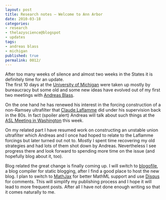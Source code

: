 ```yaml
---
layout: post
title: Research notes — Welcome to Ann Arbor
date: 2010-03-18
categories:
- research
- thelazyscience@blogspot
- updates
tags:
- andreas blass
- michigan
published: true
permalink: 0012/
---
```


After too many weeks of silence and almost two weeks in the States it is definitely time for an update.  
The first 10 days at the [University of Michigan](http://www.math.lsa.umich.edu/) were taken up mostly by bureaucracy but some old and some new ideas have evolved out of my first two meetings with [Andreas Blass](http://www.math.lsa.umich.edu/~ablass/).

On the one hand he has renewed his interest in the forcing construction of a non-Ramsey ultrafilter that [Claude Laflamme](http://math.ucalgary.ca/profiles/claude-laflamme) did under his supervision back in the 80s. In fact (spoiler alert) Andreas will talk about such things at the [ASL Meeting in Washington](http://www.aslonline.org/Meetings.htm) this week.

On my related part I have resumed work on constructing an unstable union ultrafilter which Andreas and I once had hoped to relate to the Laflamme forcings but later turned out not to. Mostly I spent time recovering my old strategies and had lots of them shot down by Andreas. Nevertheless I see progress there and look forward to spending more time on the issue (and hopefully blog about it, too).

Blog related the great change is finally coming up. I will switch to [blogofile](http://www.blogofile.com/), a blog compiler for static blogging, after I find a good place to host the new blog. I plan to switch to [MathJax](http://www.mathjax.org/) for better MathML support and use [Disqus](http://disqus.com/) for comments. This will simplify my publishing process and I hope it will lead to more frequent posts. After all I have not done enough writing so that it comes naturally to me.
